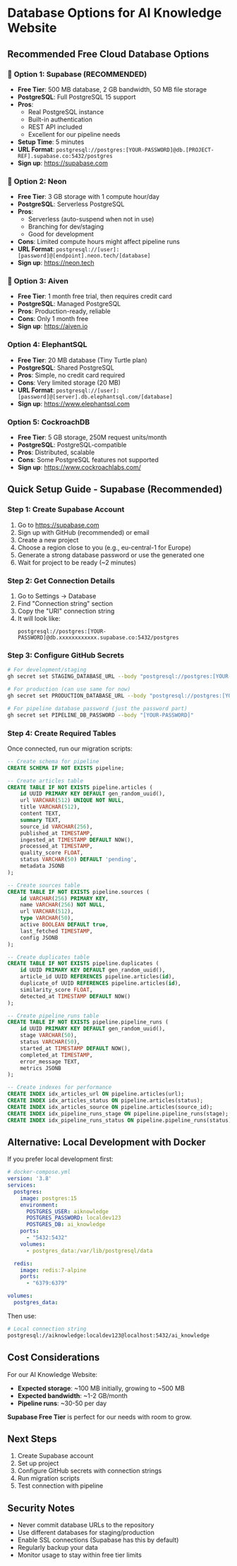 # Database Options for AI Knowledge Website

## Recommended Free Cloud Database Options

### 🥇 **Option 1: Supabase (RECOMMENDED)**
- **Free Tier**: 500 MB database, 2 GB bandwidth, 50 MB file storage
- **PostgreSQL**: Full PostgreSQL 15 support
- **Pros**: 
  - Real PostgreSQL instance
  - Built-in authentication
  - REST API included
  - Excellent for our pipeline needs
- **Setup Time**: 5 minutes
- **URL Format**: `postgresql://postgres:[YOUR-PASSWORD]@db.[PROJECT-REF].supabase.co:5432/postgres`
- **Sign up**: https://supabase.com

### 🥈 **Option 2: Neon**
- **Free Tier**: 3 GB storage with 1 compute hour/day
- **PostgreSQL**: Serverless PostgreSQL
- **Pros**:
  - Serverless (auto-suspend when not in use)
  - Branching for dev/staging
  - Good for development
- **Cons**: Limited compute hours might affect pipeline runs
- **URL Format**: `postgresql://[user]:[password]@[endpoint].neon.tech/[database]`
- **Sign up**: https://neon.tech

### 🥉 **Option 3: Aiven**
- **Free Tier**: 1 month free trial, then requires credit card
- **PostgreSQL**: Managed PostgreSQL
- **Pros**: Production-ready, reliable
- **Cons**: Only 1 month free
- **Sign up**: https://aiven.io

### **Option 4: ElephantSQL**
- **Free Tier**: 20 MB database (Tiny Turtle plan)
- **PostgreSQL**: Shared PostgreSQL
- **Pros**: Simple, no credit card required
- **Cons**: Very limited storage (20 MB)
- **URL Format**: `postgresql://[user]:[password]@[server].db.elephantsql.com/[database]`
- **Sign up**: https://www.elephantsql.com

### **Option 5: CockroachDB**
- **Free Tier**: 5 GB storage, 250M request units/month
- **PostgreSQL**: PostgreSQL-compatible
- **Pros**: Distributed, scalable
- **Cons**: Some PostgreSQL features not supported
- **Sign up**: https://www.cockroachlabs.com/

## Quick Setup Guide - Supabase (Recommended)

### Step 1: Create Supabase Account
1. Go to https://supabase.com
2. Sign up with GitHub (recommended) or email
3. Create a new project
4. Choose a region close to you (e.g., eu-central-1 for Europe)
5. Generate a strong database password or use the generated one
6. Wait for project to be ready (~2 minutes)

### Step 2: Get Connection Details
1. Go to Settings → Database
2. Find "Connection string" section
3. Copy the "URI" connection string
4. It will look like:
   ```
   postgresql://postgres:[YOUR-PASSWORD]@db.xxxxxxxxxxxx.supabase.co:5432/postgres
   ```

### Step 3: Configure GitHub Secrets
```bash
# For development/staging
gh secret set STAGING_DATABASE_URL --body "postgresql://postgres:[YOUR-PASSWORD]@db.xxxxxxxxxxxx.supabase.co:5432/postgres"

# For production (can use same for now)
gh secret set PRODUCTION_DATABASE_URL --body "postgresql://postgres:[YOUR-PASSWORD]@db.xxxxxxxxxxxx.supabase.co:5432/postgres"

# For pipeline database password (just the password part)
gh secret set PIPELINE_DB_PASSWORD --body "[YOUR-PASSWORD]"
```

### Step 4: Create Required Tables
Once connected, run our migration scripts:

```sql
-- Create schema for pipeline
CREATE SCHEMA IF NOT EXISTS pipeline;

-- Create articles table
CREATE TABLE IF NOT EXISTS pipeline.articles (
    id UUID PRIMARY KEY DEFAULT gen_random_uuid(),
    url VARCHAR(512) UNIQUE NOT NULL,
    title VARCHAR(512),
    content TEXT,
    summary TEXT,
    source_id VARCHAR(256),
    published_at TIMESTAMP,
    ingested_at TIMESTAMP DEFAULT NOW(),
    processed_at TIMESTAMP,
    quality_score FLOAT,
    status VARCHAR(50) DEFAULT 'pending',
    metadata JSONB
);

-- Create sources table
CREATE TABLE IF NOT EXISTS pipeline.sources (
    id VARCHAR(256) PRIMARY KEY,
    name VARCHAR(256) NOT NULL,
    url VARCHAR(512),
    type VARCHAR(50),
    active BOOLEAN DEFAULT true,
    last_fetched TIMESTAMP,
    config JSONB
);

-- Create duplicates table
CREATE TABLE IF NOT EXISTS pipeline.duplicates (
    id UUID PRIMARY KEY DEFAULT gen_random_uuid(),
    article_id UUID REFERENCES pipeline.articles(id),
    duplicate_of UUID REFERENCES pipeline.articles(id),
    similarity_score FLOAT,
    detected_at TIMESTAMP DEFAULT NOW()
);

-- Create pipeline_runs table
CREATE TABLE IF NOT EXISTS pipeline.pipeline_runs (
    id UUID PRIMARY KEY DEFAULT gen_random_uuid(),
    stage VARCHAR(50),
    status VARCHAR(50),
    started_at TIMESTAMP DEFAULT NOW(),
    completed_at TIMESTAMP,
    error_message TEXT,
    metrics JSONB
);

-- Create indexes for performance
CREATE INDEX idx_articles_url ON pipeline.articles(url);
CREATE INDEX idx_articles_status ON pipeline.articles(status);
CREATE INDEX idx_articles_source ON pipeline.articles(source_id);
CREATE INDEX idx_pipeline_runs_stage ON pipeline.pipeline_runs(stage);
CREATE INDEX idx_pipeline_runs_status ON pipeline.pipeline_runs(status);
```

## Alternative: Local Development with Docker

If you prefer local development first:

```yaml
# docker-compose.yml
version: '3.8'
services:
  postgres:
    image: postgres:15
    environment:
      POSTGRES_USER: aiknowledge
      POSTGRES_PASSWORD: localdev123
      POSTGRES_DB: ai_knowledge
    ports:
      - "5432:5432"
    volumes:
      - postgres_data:/var/lib/postgresql/data

  redis:
    image: redis:7-alpine
    ports:
      - "6379:6379"

volumes:
  postgres_data:
```

Then use:
```bash
# Local connection string
postgresql://aiknowledge:localdev123@localhost:5432/ai_knowledge
```

## Cost Considerations

For our AI Knowledge Website:
- **Expected storage**: ~100 MB initially, growing to ~500 MB
- **Expected bandwidth**: ~1-2 GB/month
- **Pipeline runs**: ~30-50 per day

**Supabase Free Tier** is perfect for our needs with room to grow.

## Next Steps

1. Create Supabase account
2. Set up project
3. Configure GitHub secrets with connection strings
4. Run migration scripts
5. Test connection with pipeline

## Security Notes

- Never commit database URLs to the repository
- Use different databases for staging/production
- Enable SSL connections (Supabase has this by default)
- Regularly backup your data
- Monitor usage to stay within free tier limits